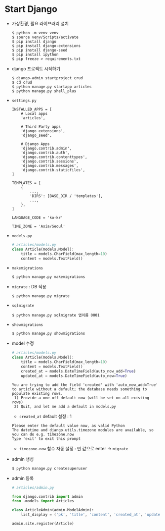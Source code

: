 # Start Django

- 가상환경, 필요 라이브러리 설치

  ```
  $ python -m venv venv
  $ source venv/Scripts/activate
  $ pip install django
  $ pip install django-extensions
  $ pip install django-seed
  $ pip install ipython
  $ pip freeze > requirements.txt
  ```

- django 프로젝트 시작하기

  ```
  $ django-admin startproject crud
  $ cd crud
  $ python manage.py startapp articles
  $ python manage.py shell_plus
  ```

- `settings.py`

  ```
  INSTALLED_APPS = [
      # Local apps
      'articles',
  
      # Third Party apps
      'django_extensions',
      'django_seed',
  
      # Django Apps
      'django.contrib.admin',
      'django.contrib.auth',
      'django.contrib.contenttypes',
      'django.contrib.sessions',
      'django.contrib.messages',
      'django.contrib.staticfiles',
  ]
  
  TEMPLATES = [
      {
          ...,
          'DIRS': [BASE_DIR / 'templates'],
          ...,
      },
  ]
  
  LANGUAGE_CODE = 'ko-kr'
  
  TIME_ZONE = 'Asia/Seoul'
  ```

- `models.py`

  ```python
  # articles/models.py
  class Article(models.Model):
      title = models.CharField(max_length=10) 
      content = models.TextField() 
  ```

- `makemigrations` 

  ```
  $ python manage.py makemigrations
  ```

- `migrate` : DB 적용

  ```
  $ python manage.py migrate
  ```

- `sqlmigrate`

  ```
  $ python manage.py sqlmigrate 앱이름 0001
  ```

- `showmigrations`

  ```
  $ python manage.py showmigrations
  ```

- model 수정

  ```python
  # articles/models.py
  class Article(models.Model):
      title = models.CharField(max_length=10) 
      content = models.TextField()
      created_at = models.DateTimeField(auto_now_add=True)
      updated_at = models.DateTimeField(auto_now=True)
  ```

  ```
  You are trying to add the field 'created' with 'auto_now_add=True' to article without a default; the database needs something to populate existing rows.
   1) Provide a one-off default now (will be set on all existing rows)
   2) Quit, and let me add a default in models.py
  ```

  - `created_at` default 설정 : 1

  ```
  Please enter the default value now, as valid Python
  The datetime and django.utils.timezone modules are available, so you can do e.g. timezone.now
  Type 'exit' to exit this prompt
  ```

  - `timezone.now` 함수 자동 설정 : 빈 값으로 enter ->  `migrate`

- admin 생성

  ```
  $ python manage.py createsuperuser
  ```

- admin 등록

  ```python
  # articles/admin.py
  
  from django.contrib import admin
  from .models import Articles
  
  class ArticleAdmin(admin.ModelAdmin):
      list_display = ('pk', 'title', 'content', 'created_at', 'updated_at,')
  
  admin.site.register(Article)
  ```

  

